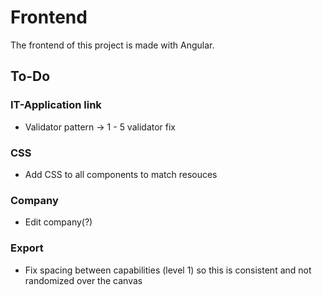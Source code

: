 # Frontend
The frontend of this project is made with Angular. 

## To-Do

### IT-Application link
* Validator pattern -> 1 - 5 validator fix

### CSS
* Add CSS to all components to match resouces 

### Company
* Edit company(?)

### Export
* Fix spacing between capabilities (level 1) so this is consistent and not randomized over the canvas
